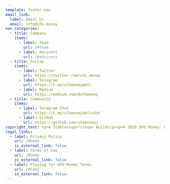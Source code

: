```yaml
---
template: footer-nav
email_link:
  label: Email Us
  email: info@ufo.money
nav_categories:
  - title: Company
    items:
      - label: Team
        url: /#team
      - label: Advisors
        url: /#advisors
  - title: Follow
    items:
      - label: Twitter
        url: https://twitter.com/ufo_money
      - label: Telegram
        url: https://t.me/ufomoneydefi
      - label: Medium
        url: https://medium.com/@ufomoney
  - title: Community
    items:
      - label: Telegram Chat
        url: https://t.me/ufomoneydefichat
      - label: GitHub
        url: https://github.com/ufomoney/
copyright_text: <p>A Stable<sup>*</sup> Build</p><p>© 2020 UFO Money. All Rights Reserved.</p>
legal_links:
  - label: Privacy Policy
    url: /#home
    is_external_link: false
  - label: Terms of Use
    url: /#home
    is_external_link: false
  - label: Playing for UFO Money Terms
    url: /#home
    is_external_link: false
---
```

